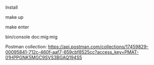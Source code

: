 Install

make up 

make enter 

bin/console doc:mig:mig

Postman collection: https://api.postman.com/collections/17459829-00095841-712c-460f-aaf7-659cbf8525cc?access_key=PMAT-01HPPGNK5MGC9SVS3BGAQ194S5

